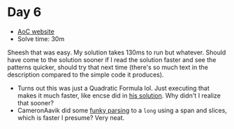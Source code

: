 # Day 6
- [AoC website](https://adventofcode.com/2023/day/6)
- Solve time: 30m

Sheesh that was easy. My solution takes 130ms to run but whatever. Should have come to the solution sooner if I read the solution faster and see the patterns quicker, should try that next time (there's so much text in the description compared to the simple code it produces).

- Turns out this was just a Quadratic Formula lol. Just executing that makes it much faster, like encse did in [his solution](https://github.com/encse/adventofcode/blob/master/2023/Day06/Solution.cs). Why didn't I realize that sooner?
- CameronAavik did some [funky parsing](https://github.com/CameronAavik/AdventOfCode/blob/master/csharp/2023/Solvers/Day06.cs#L31) to a `long` using a span and slices, which is faster I presume? Very neat.